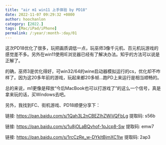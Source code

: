 ```yaml
---
title: "air m1 win11 上手体验 by PD18"
date: 2022-11-07 09:29:32 +0800
author: hoochanlon
category: [2022.]
tags: [Mac/iPad/iPhone]
permalink: /:year/:month-:day/01
---
```


这次PD18优化了很多，玩把画质调低一点，玩巫师3像千元机、百元机玩游戏的感觉差不多。另外在win11使用IE浏览器已经有了解决办法。知乎的方法可以说是正解了。

的确，巫师3是优化得好，可win32/64的wine启动器模拟运行的cs，优化却不咋样了。因为这20多年前的游戏，玩起来都20多帧...跑PD上来运行是相当顺畅的。 <!-- more -->

总的来说，m1更像是释放“今后MacBook也可以打游戏了”的这么一个信号，真是拿来玩的话，买Windows去吧。

另外，我找到FC、街机游戏、PD18顺便分享下：

链接: https://pan.baidu.com/s/1Qah3L2nCBEZIhZWiVQFbLg 提取码: s56b 

链接: https://pan.baidu.com/s/1u8jOLaBQvhof-1pJcp8-Sw 提取码: emw7 

链接: https://pan.baidu.com/s/1rcCzRe_w-DYkltBjmXC1lw 提取码: 2ap3 

